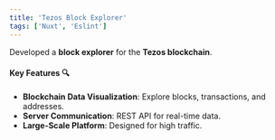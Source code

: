 ```yaml
---
title: 'Tezos Block Explorer'
tags: ['Nuxt', 'Eslint']
---
```


Developed a **block explorer** for the **Tezos blockchain**.

#### Key Features 🔍
- **Blockchain Data Visualization**: Explore blocks, transactions, and addresses.
- **Server Communication**: REST API for real-time data.
- **Large-Scale Platform**: Designed for high traffic.
